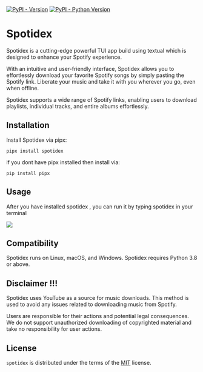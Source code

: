 [![PyPI - Version](https://img.shields.io/pypi/v/spotidex.svg)](https://pypi.org/project/spotidex)
[![PyPI - Python Version](https://img.shields.io/pypi/pyversions/spotidex.svg)](https://pypi.org/project/spotidex)

# Spotidex

Spotidex is a cutting-edge powerful TUI app build using textual which is designed to enhance your Spotify experience. 

With an intuitive and user-friendly interface, Spotidex allows you to effortlessly download your favorite Spotify songs by simply pasting the Spotify link. Liberate your music and take it with you wherever you go, even when offline.

Spotidex supports a wide range of Spotify links, enabling 
users to download playlists, individual tracks, and entire albums effortlessly.



## Installation

Install Spotidex via pipx:

```console
pipx install spotidex
```

if you dont have pipx installed then install via: 

```console
pip install pipx
```

## Usage

After you have installed spotidex , you can run it by typing spotidex in your terminal 

![](https://media4.giphy.com/media/v1.Y2lkPTc5MGI3NjExNGF0bjY5dXl2NGQ0Z3MxMnIyaGk3ODlsMzk1ZWoweG1xOGM3am43cyZlcD12MV9pbnRlcm5hbF9naWZfYnlfaWQmY3Q9Zw/6VE7N0rI24NpxvpwDp/giphy.gif)


## Compatibility

Spotidex runs on Linux, macOS, and Windows. Spotidex requires Python 3.8 or above.

## Disclaimer !!!

Spotidex uses YouTube as a source for music downloads. This method is used to avoid any issues related to downloading music from Spotify.

Users are responsible for their actions and potential legal consequences. We do not support unauthorized downloading of copyrighted material and take no responsibility for user actions.

## License

`spotidex` is distributed under the terms of the [MIT](https://spdx.org/licenses/MIT.html) license.
